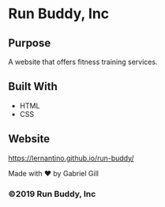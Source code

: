 # Run Buddy, Inc

## Purpose
A website that offers fitness training services. 

## Built With
* HTML
* CSS

## Website
https://lernantino.github.io/run-buddy/

Made with ❤️ by Gabriel Gill

### ©️2019 Run Buddy, Inc 
